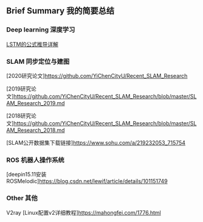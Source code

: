 ## Brief Summary 我的简要总结


### Deep learning 深度学习
[LSTM的公式推导详解](https://blog.csdn.net/u010754290/article/details/47167979)

### SLAM 同步定位与建图
[2020研究论文]https://github.com/YiChenCityU/Recent_SLAM_Research

[2019研究论文]https://github.com/YiChenCityU/Recent_SLAM_Research/blob/master/SLAM_Research_2019.md

[2018研究论文]https://github.com/YiChenCityU/Recent_SLAM_Research/blob/master/SLAM_Research_2018.md

[SLAM公开数据集下载链接]https://www.sohu.com/a/219232053_715754



### ROS 机器人操作系统
[deepin15.11安装ROSMelodic]https://blog.csdn.net/lewif/article/details/101151749

### Other 其他
V2ray
[Linux配置v2详细教程]https://mahongfei.com/1776.html

